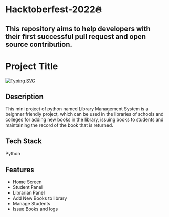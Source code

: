 
# Hacktoberfest-2022🔥

## This repository aims to help developers with their first successful pull request and open source contribution.
# Project Title

[![Typing SVG](https://readme-typing-svg.herokuapp.com?font=Fira+Code&pause=1000&color=F70000&width=435&lines=Library-Management-System+%F0%9F%93%9A)](https://git.io/typing-svg)


## Description

This mini project of python named Library Management System is a beignner friendly project, which can be used in the libraries of schools and colleges for adding new books in the library, issuing books to students and maintaining the record of the book that is returned.


## Tech Stack
Python







## Features

- Home Screen
- Student Panel
- Librarian Panel
- Add New Books to library
- Manage Students
- Issue Books and logs

